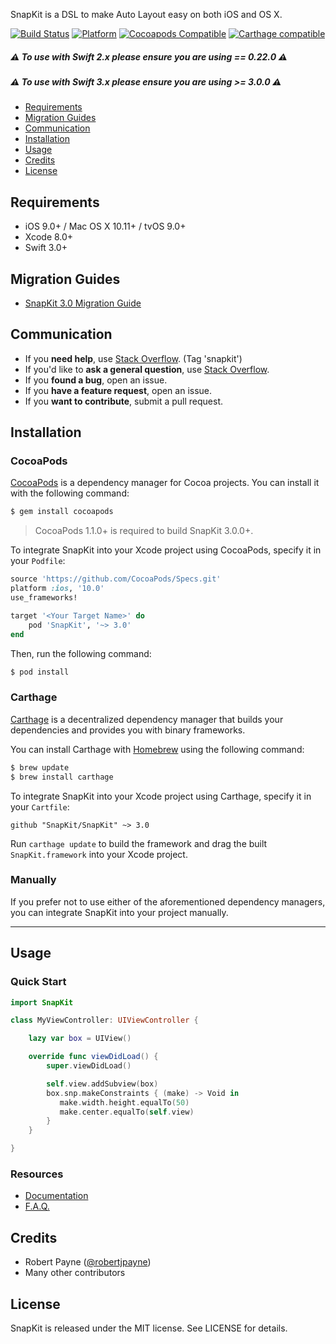 <img src="http://snapkit.io/images/banner.jpg" alt="" />

SnapKit is a DSL to make Auto Layout easy on both iOS and OS X.

[![Build Status](https://travis-ci.org/SnapKit/SnapKit.svg)](https://travis-ci.org/SnapKit/SnapKit)
[![Platform](https://img.shields.io/cocoapods/p/SnapKit.svg?style=flat)](https://github.com/SnapKit/SnapKit)
[![Cocoapods Compatible](https://img.shields.io/cocoapods/v/SnapKit.svg)](https://cocoapods.org/pods/SnapKit)
[![Carthage compatible](https://img.shields.io/badge/Carthage-compatible-4BC51D.svg?style=flat)](https://github.com/Carthage/Carthage)

##### ⚠️ **To use with Swift 2.x please ensure you are using == 0.22.0** ⚠️ 

##### ⚠️ **To use with Swift 3.x please ensure you are using >= 3.0.0** ⚠️ 

- [Requirements](#requirements)
- [Migration Guides](#migration-guides)
- [Communication](#communication)
- [Installation](#installation)
- [Usage](#usage)
- [Credits](#credits)
- [License](#license)

## Requirements

- iOS 9.0+ / Mac OS X 10.11+ / tvOS 9.0+
- Xcode 8.0+
- Swift 3.0+

## Migration Guides

- [SnapKit 3.0 Migration Guide](https://github.com/SnapKit/SnapKit/blob/master/Documentation/SnapKit%203.0%20Migration%20Guide.md)

## Communication

- If you **need help**, use [Stack Overflow](http://stackoverflow.com/questions/tagged/snapkit). (Tag 'snapkit')
- If you'd like to **ask a general question**, use [Stack Overflow](http://stackoverflow.com/questions/tagged/snapkit).
- If you **found a bug**, open an issue.
- If you **have a feature request**, open an issue.
- If you **want to contribute**, submit a pull request.


## Installation

### CocoaPods

[CocoaPods](http://cocoapods.org) is a dependency manager for Cocoa projects. You can install it with the following command:

```bash
$ gem install cocoapods
```

> CocoaPods 1.1.0+ is required to build SnapKit 3.0.0+.

To integrate SnapKit into your Xcode project using CocoaPods, specify it in your `Podfile`:

```ruby
source 'https://github.com/CocoaPods/Specs.git'
platform :ios, '10.0'
use_frameworks!

target '<Your Target Name>' do
    pod 'SnapKit', '~> 3.0'
end
```

Then, run the following command:

```bash
$ pod install
```

### Carthage

[Carthage](https://github.com/Carthage/Carthage) is a decentralized dependency manager that builds your dependencies and provides you with binary frameworks.

You can install Carthage with [Homebrew](http://brew.sh/) using the following command:

```bash
$ brew update
$ brew install carthage
```

To integrate SnapKit into your Xcode project using Carthage, specify it in your `Cartfile`:

```ogdl
github "SnapKit/SnapKit" ~> 3.0
```

Run `carthage update` to build the framework and drag the built `SnapKit.framework` into your Xcode project.

### Manually

If you prefer not to use either of the aforementioned dependency managers, you can integrate SnapKit into your project manually.

---

## Usage

### Quick Start

```swift
import SnapKit

class MyViewController: UIViewController {

    lazy var box = UIView()

    override func viewDidLoad() {
        super.viewDidLoad()

        self.view.addSubview(box)
        box.snp.makeConstraints { (make) -> Void in
           make.width.height.equalTo(50)
           make.center.equalTo(self.view)
        }
    }

}
```

### Resources

- [Documentation](http://snapkit.io/docs/)
- [F.A.Q.](http://snapkit.io/faq/)

## Credits

- Robert Payne ([@robertjpayne](https://twitter.com/robertjpayne))
- Many other contributors

## License

SnapKit is released under the MIT license. See LICENSE for details.
